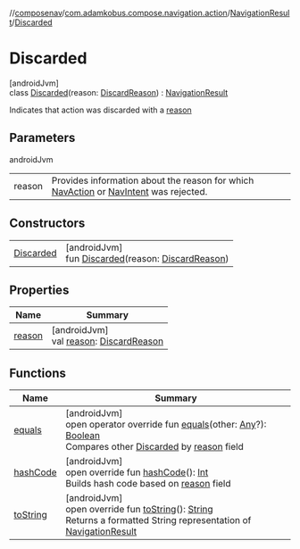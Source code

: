 //[composenav](../../../../index.md)/[com.adamkobus.compose.navigation.action](../../index.md)/[NavigationResult](../index.md)/[Discarded](index.md)

# Discarded

[androidJvm]\
class [Discarded](index.md)(reason: [DiscardReason](../../-discard-reason/index.md)) : [NavigationResult](../index.md)

Indicates that action was discarded with a [reason](reason.md)

## Parameters

androidJvm

| | |
|---|---|
| reason | Provides information about the reason for which [NavAction](../../-nav-action/index.md) or [NavIntent](../../../com.adamkobus.compose.navigation.intent/-nav-intent/index.md) was rejected. |

## Constructors

| | |
|---|---|
| [Discarded](-discarded.md) | [androidJvm]<br>fun [Discarded](-discarded.md)(reason: [DiscardReason](../../-discard-reason/index.md)) |

## Properties

| Name | Summary |
|---|---|
| [reason](reason.md) | [androidJvm]<br>val [reason](reason.md): [DiscardReason](../../-discard-reason/index.md) |

## Functions

| Name | Summary |
|---|---|
| [equals](equals.md) | [androidJvm]<br>open operator override fun [equals](equals.md)(other: [Any](https://kotlinlang.org/api/latest/jvm/stdlib/kotlin/-any/index.html)?): [Boolean](https://kotlinlang.org/api/latest/jvm/stdlib/kotlin/-boolean/index.html)<br>Compares other [Discarded](index.md) by [reason](reason.md) field |
| [hashCode](hash-code.md) | [androidJvm]<br>open override fun [hashCode](hash-code.md)(): [Int](https://kotlinlang.org/api/latest/jvm/stdlib/kotlin/-int/index.html)<br>Builds hash code based on [reason](reason.md) field |
| [toString](to-string.md) | [androidJvm]<br>open override fun [toString](to-string.md)(): [String](https://kotlinlang.org/api/latest/jvm/stdlib/kotlin/-string/index.html)<br>Returns a formatted String representation of [NavigationResult](../index.md) |
